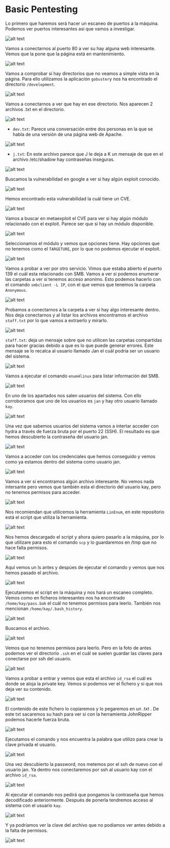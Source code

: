 # Basic Pentesting

Lo primero que haremos será hacer un escaneo de puertos a la máquina. Podemos ver puertos interesantes así que vamos a investigar.

![alt text](img/1.png)

Vamos a conectarnos al puerto 80 a ver su hay alguna web interesante. Vemos que la pone que la página está en mantenimiento.

![alt text](img/9.png)

Vamos a comprobar si hay directorios que no veamos a simple vista en la página. Para ello utilizamos la aplicación `gobuster`y nos ha encontrado el directorio `/development`.

![alt text](img/2.png)

Vamos a conectarnos a ver que hay en ese directorio. Nos aparecen 2 archivos .txt en el directorio.

![alt text](img/11.png)

- `dev.txt`: Parece una conversación entre dos personas en la que se habla de una versión de una página web de Apache.

![alt text](img/12.png)

- `j.txt`: En este archivo parece que J le deja a K un mensaje de que en el archivo /etc/shadow hay contraseñas inseguras.

![alt text](img/13.png)

Buscamos la vulnerabilidad en google a ver si hay algún exploit conocido.

![alt text](img/14.png)

Hemos encontrado esta vulnerabilidad la cuál tiene un CVE.

![alt text](img/15.png)

Vamos a buscar en metaexploit el CVE para ver si hay algún módulo relacionado con el exploit. Parece ser que si hay un módulo disponible.

![alt text](img/16.png)

Seleccionamos el módulo y vemos que opciones tiene. Hay opciones que no tenemos como el `TARGETURE`, por lo que no podemos ejecutar el exploit.

![alt text](img/17.png)

Vamos a probar a ver por otro servicio. Vimos que estaba abierto el puerto 139 el cuál esta relacionado con SMB. Vamos a ver si podemos enumerar las carpetas a ver si tenemos acceso anonimo.
Esto podemos hacerlo con el comando `smbclient -L IP`, con el que vemos que tenemos la carpeta `Anonymous`.

![alt text](img/3.png)

Probamos a conectarnos a la carpeta a ver si hay algo interesante dentro.
Nos deja conectarnos y al listar los archivos encontramos el archivo `staff.txt` por lo que vamos a extraerlo y mirarlo.

![alt text](img/4.png)

`staff.txt`: deja un mensaje sobre que no utilicen las carpetas compartidas para hacer gracias debido a que es lo que puede generar errores. Este mensaje se lo recalca al usuario llamado Jan el cuál podría ser un usuario del sistema.

![alt text](img/5.png)

Vamos a ejecutar el comando `enum4linux` para listar información del SMB.

![alt text](img/5.1.png)

En uno de los apartados nos salen usuarios del sistema. Con ello corroboramos que uno de los usuarios es `jan` y hay otro usuario llamado `kay`.

![alt text](img/5.2.png)

Una vez que sabemos usuarios del sistema vamos a intertar acceder con hydra a través de fuerza bruta por el puerto 22 (SSH).
El resultado es que hemos descubierto la contraseña del usuario jan.

![alt text](img/6.png)

Vamos a acceder con los credenciales que hemos conseguido y vemos como ya estamos dentro del sistema como usuario jan.

![alt text](img/7.png)

Vamos a ver si encontramos algún archivo interesante. No vemos nada intersante pero vemos que también esta el directorio del usuario kay, pero no tenemos permisos para acceder.

![alt text](img/8.png)

Nos recomiendan que utilicemos la herramienta `LinEnum`, en este repositorio está el script que utiliza la herramienta.

![alt text](img/18.png)

Nos hemos descargado el script y ahora quiero pasarlo a la máquina, por lo que utilizare para esto el comando `scp` y lo guardaremos en /tmp que no hace falta permisos.

![alt text](img/19.png)

Aquí vemos un ls antes y despúes de ejecutar el comando y vemos que nos hemos pasado el archivo.

![alt text](img/20.png)

Ejecutaremos el script en la máquina y nos hará un escaneo completo. Vemos como en ficheros interesantes nos ha encontrado `/home/kay/pass.bak` el cuál no tenemos permisos para leerlo. También nos mencionan `/home/kay/.bash_history`.

![alt text](img/21.png)

Buscamos el archivo.

![alt text](img/22.png)

Vemos que no tenemos permisos para leerlo. Pero en la foto de antes podemos ver el directorio `.ssh` en el cuál se suelen guardar las claves para conectarse por ssh del usuario.

![alt text](img/23.png)

Vamos a probar a entrar y vemos que esta el archivo `id_rsa` el cuál es donde se aloja la private key. Vemos si podemos ver el fichero y si que nos deja ver su contenido.

![alt text](img/24.png)

El contenido de este fichero lo copiaremos y lo pegaremos en un .txt . De este txt sacaremos su hash para ver si con la herramienta JohnRipper podemos hacerle fuerza bruta.

![alt text](img/25.png)

Ejecutamos el comando y nos encuentra la palabra que utilizo para crear la clave privada el usuario.

![alt text](img/26.png)

Una vez descubierto la password, nos metemos por el ssh de nuevo con el usuario jan. Ya dentro nos conectaremos por ssh al usuario kay con el archivo `id_rsa`.

![alt text](img/28.png)

Al ejecutar el comando nos pedirá que pongamos la contraseña que hemos decodificado anteriormente. Después de ponerla tendremos acceso al sistema con el usuario `kay`.

![alt text](img/29.png)

Y ya podríamos ver la clave del archivo que no podiamos ver antes debido a la falta de permisos.

![alt text](img/30.png)